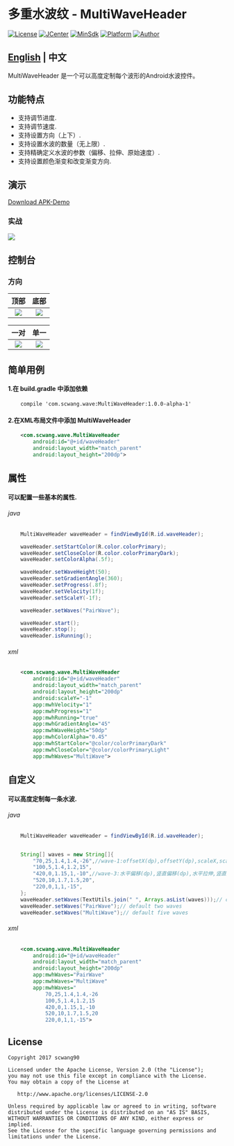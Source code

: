 # 多重水波纹 - MultiWaveHeader

[![License](https://img.shields.io/badge/License%20-Apache%202-337ab7.svg)](https://www.apache.org/licenses/LICENSE-2.0)
[![JCenter](https://img.shields.io/badge/%20Jcenter%20-1.0.0-5bc0de.svg)](https://bintray.com/scwang90/maven/MultiWaveHeader/_latestVersion)
[![MinSdk](https://img.shields.io/badge/%20MinSdk%20-%209%2B%20-f0ad4e.svg)](https://android-arsenal.com/api?level=9)
[![Platform](https://img.shields.io/badge/Platform-Android-f0ad4e.svg)](https://www.android.com)
[![Author](https://img.shields.io/badge/Author-scwang90-11bbff.svg)](https://github.com/scwang90)

## [English](https://github.com/scwang90/MultiWaveHeader/blob/master/README.md) | 中文

MultiWaveHeader 是一个可以高度定制每个波形的Android水波控件。

## 功能特点

 - 支持调节进度.
 - 支持调节速度.
 - 支持设置方向（上下）.
 - 支持设置水波的数量（无上限）.
 - 支持精确定义水波的参数（偏移、拉伸、原始速度）.
 - 支持设置颜色渐变和改变渐变方向.

## 演示
[Download APK-Demo](art/app-debug.apk)

### 实战

![](art/gif_index_preview.gif)


## 控制台

### 方向

|顶部|底部|
|:---:|:---:|
![](art/gif_console_1.gif)|![](art/gif_console_2.gif)|

|一对|单一|
|:---:|:---:|
![](art/gif_console_3.gif)|![](art/gif_console_4.gif)|

## 简单用例
#### 1.在 build.gradle 中添加依赖
```
    compile 'com.scwang.wave:MultiWaveHeader:1.0.0-alpha-1'
```

#### 2.在XML布局文件中添加 MultiWaveHeader
```xml
    <com.scwang.wave.MultiWaveHeader
        android:id="@+id/waveHeader"
        android:layout_width="match_parent"
        android:layout_height="200dp">
```

## 属性

#### 可以配置一些基本的属性.

###### java
```java
    MultiWaveHeader waveHeader = findViewById(R.id.waveHeader);

    waveHeader.setStartColor(R.color.colorPrimary);
    waveHeader.setCloseColor(R.color.colorPrimaryDark);
    waveHeader.setColorAlpha(.5f);

    waveHeader.setWaveHeight(50);
    waveHeader.setGradientAngle(360);
    waveHeader.setProgress(.8f);
    waveHeader.setVelocity(1f);
    waveHeader.setScaleY(-1f);

    waveHeader.setWaves("PairWave");

    waveHeader.start();
    waveHeader.stop();
    waveHeader.isRunning();
```

###### xml
```xml
    <com.scwang.wave.MultiWaveHeader
        android:id="@+id/waveHeader"
        android:layout_width="match_parent"
        android:layout_height="200dp"
        android:scaleY="-1"
        app:mwhVelocity="1"
        app:mwhProgress="1"
        app:mwhRunning="true"
        app:mwhGradientAngle="45"
        app:mwhWaveHeight="50dp"
        app:mwhColorAlpha="0.45"
        app:mwhStartColor="@color/colorPrimaryDark"
        app:mwhCloseColor="@color/colorPrimaryLight"
        app:mwhWaves="MultiWave">
```

## 自定义

#### 可以高度定制每一条水波.

###### java
```java
    MultiWaveHeader waveHeader = findViewById(R.id.waveHeader);


    String[] waves = new String[]{
        "70,25,1.4,1.4,-26",//wave-1:offsetX(dp),offsetY(dp),scaleX,scaleY,velocity(dp/s)
        "100,5,1.4,1.2,15",
        "420,0,1.15,1,-10",//wave-3:水平偏移(dp),竖直偏移(dp),水平拉伸,竖直拉伸,速度(dp/s)
        "520,10,1.7,1.5,20",
        "220,0,1,1,-15",
    };
    waveHeader.setWaves(TextUtils.join(" ", Arrays.asList(waves)));// custom
    waveHeader.setWaves("PairWave");// default two waves
    waveHeader.setWaves("MultiWave");// default five waves

```

###### xml
```xml
    <com.scwang.wave.MultiWaveHeader
        android:id="@+id/waveHeader"
        android:layout_width="match_parent"
        android:layout_height="200dp"
        app:mwhWaves="PairWave"
        app:mwhWaves="MultiWave"
        app:mwhWaves="
            70,25,1.4,1.4,-26
            100,5,1.4,1.2,15
            420,0,1.15,1,-10
            520,10,1.7,1.5,20
            220,0,1,1,-15">
```

License
-------

    Copyright 2017 scwang90

    Licensed under the Apache License, Version 2.0 (the "License");
    you may not use this file except in compliance with the License.
    You may obtain a copy of the License at

       http://www.apache.org/licenses/LICENSE-2.0

    Unless required by applicable law or agreed to in writing, software
    distributed under the License is distributed on an "AS IS" BASIS,
    WITHOUT WARRANTIES OR CONDITIONS OF ANY KIND, either express or implied.
    See the License for the specific language governing permissions and
    limitations under the License.
